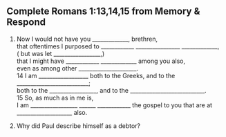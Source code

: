 ## Complete Romans 1:13,14,15 from Memory & Respond


1. Now I would not have you _____________, brethren, <br>that oftentimes I purposed to ____________ ________________ _____________, <br>( but was let _________________,) <br>that I might have ____________ _____________ among you also, <br>even as among other _____________________. <br>14 I am __________________ both to the Greeks, and to the __________________________; <br>both to the _________________, and to the ___________________________. <br>15 So, as much as in me is, <br>I am _________________ ______ ____________ the gospel to you that are at ____________________ also.

2. Why did Paul describe himself as a debtor?
